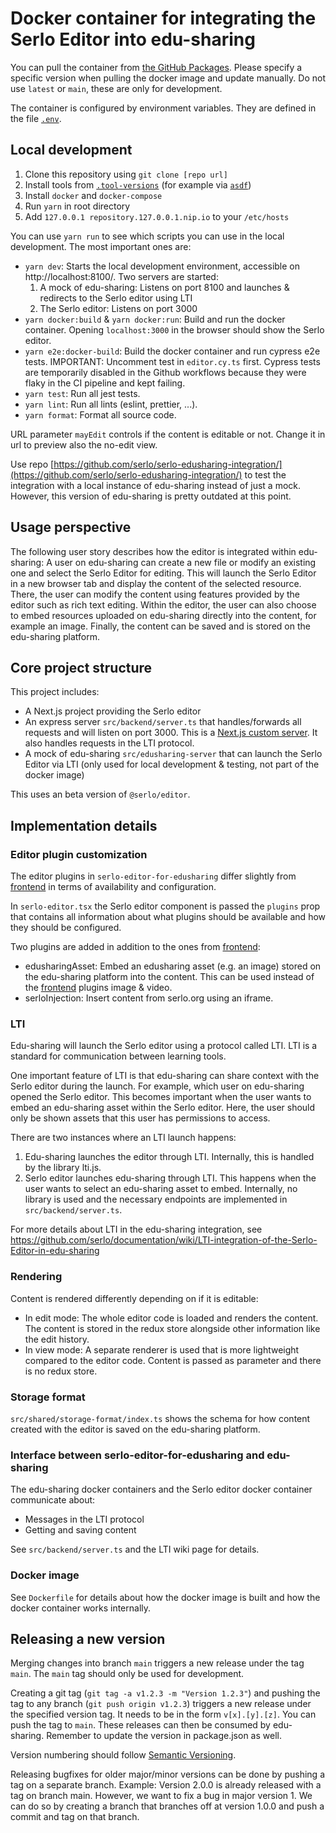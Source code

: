 # Docker container for integrating the Serlo Editor into edu-sharing

You can pull the container from
[the GitHub Packages](https://github.com/serlo/serlo-editor-for-edusharing/pkgs/container/serlo-editor-for-edusharing).
Please specify a specific version when pulling the docker image and update
manually. Do not use `latest` or `main`, these are only for development.

The container is configured by environment variables. They are defined in the
file [`.env`](./.env).

## Local development

1. Clone this repository using `git clone [repo url]`
2. Install tools from [`.tool-versions`](./.tool-versions) (for example via
   [`asdf`](https://asdf-vm.com/))
3. Install `docker` and `docker-compose`
4. Run `yarn` in root directory
5. Add `127.0.0.1 repository.127.0.0.1.nip.io` to your `/etc/hosts`

You can use `yarn run` to see which scripts you can use in the local
development. The most important ones are:

- `yarn dev`: Starts the local development environment, accessible on
  http://localhost:8100/. Two servers are started:
  1. A mock of edu-sharing: Listens on port 8100 and launches & redirects to the
     Serlo editor using LTI
  2. The Serlo editor: Listens on port 3000
- `yarn docker:build` & `yarn docker:run`: Build and run the docker container.
  Opening `localhost:3000` in the browser should show the Serlo editor.
- `yarn e2e:docker-build`: Build the docker container and run cypress e2e tests.
  IMPORTANT: Uncomment test in `editor.cy.ts` first. Cypress tests are
  temporarily disabled in the Github workflows because they were flaky in the CI
  pipeline and kept failing.
- `yarn test`: Run all jest tests.
- `yarn lint`: Run all lints (eslint, prettier, ...).
- `yarn format`: Format all source code.

URL parameter `mayEdit` controls if the content is editable or not. Change it in
url to preview also the no-edit view.

Use repo
[https://github.com/serlo/serlo-edusharing-integration/](https://github.com/serlo/serlo-edusharing-integration/)
to test the integration with a local instance of edu-sharing instead of just a
mock. However, this version of edu-sharing is pretty outdated at this point.

## Usage perspective

The following user story describes how the editor is integrated within
edu-sharing: A user on edu-sharing can create a new file or modify an existing
one and select the Serlo Editor for editing. This will launch the Serlo Editor
in a new browser tab and display the content of the selected resource. There,
the user can modify the content using features provided by the editor such as
rich text editing. Within the editor, the user can also choose to embed
resources uploaded on edu-sharing directly into the content, for example an
image. Finally, the content can be saved and is stored on the edu-sharing
platform.

## Core project structure

This project includes:

- A Next.js project providing the Serlo editor
- An express server `src/backend/server.ts` that handles/forwards all requests
  and will listen on port 3000. This is a
  [Next.js custom server](https://nextjs.org/docs/pages/building-your-application/configuring/custom-server).
  It also handles requests in the LTI protocol.
- A mock of edu-sharing `src/edusharing-server` that can launch the Serlo Editor
  via LTI (only used for local development & testing, not part of the docker
  image)

This uses an beta version of `@serlo/editor`.

## Implementation details

### Editor plugin customization

The editor plugins in `serlo-editor-for-edusharing` differ slightly from
[frontend](https://github.com/serlo/frontend/) in terms of availability and
configuration.

In `serlo-editor.tsx` the Serlo editor component is passed the `plugins` prop
that contains all information about what plugins should be available and how
they should be configured.

Two plugins are added in addition to the ones from
[frontend](https://github.com/serlo/frontend/):

- edusharingAsset: Embed an edusharing asset (e.g. an image) stored on the
  edu-sharing platform into the content. This can be used instead of the
  [frontend](https://github.com/serlo/frontend/) plugins image & video.
- serloInjection: Insert content from serlo.org using an iframe.

### LTI

Edu-sharing will launch the Serlo editor using a protocol called LTI. LTI is a
standard for communication between learning tools.

One important feature of LTI is that edu-sharing can share context with the
Serlo editor during the launch. For example, which user on edu-sharing opened
the Serlo editor. This becomes important when the user wants to embed an
edu-sharing asset within the Serlo editor. Here, the user should only be shown
assets that this user has permissions to access.

There are two instances where an LTI launch happens:

1. Edu-sharing launches the editor through LTI. Internally, this is handled by
   the library lti.js.
2. Serlo editor launches edu-sharing through LTI. This happens when the user
   wants to select an edu-sharing asset to embed. Internally, no library is used
   and the necessary endpoints are implemented in `src/backend/server.ts`.

For more details about LTI in the edu-sharing integration, see
https://github.com/serlo/documentation/wiki/LTI-integration-of-the-Serlo-Editor-in-edu-sharing

### Rendering

Content is rendered differently depending on if it is editable:

- In edit mode: The whole editor code is loaded and renders the content. The
  content is stored in the redux store alongside other information like the edit
  history.
- In view mode: A separate renderer is used that is more lightweight compared to
  the editor code. Content is passed as parameter and there is no redux store.

### Storage format

`src/shared/storage-format/index.ts` shows the schema for how content created
with the editor is saved on the edu-sharing platform.

### Interface between serlo-editor-for-edusharing and edu-sharing

The edu-sharing docker containers and the Serlo editor docker container
communicate about:

- Messages in the LTI protocol
- Getting and saving content

See `src/backend/server.ts` and the LTI wiki page for details.

### Docker image

See `Dockerfile` for details about how the docker image is built and how the
docker container works internally.

## Releasing a new version

Merging changes into branch `main` triggers a new release under the tag `main`.
The `main` tag should only be used for development.

Creating a git tag (`git tag -a v1.2.3 -m "Version 1.2.3"`) and pushing the tag
to any branch (`git push origin v1.2.3`) triggers a new release under the
specified version tag. It needs to be in the form `v[x].[y].[z]`. You can push
the tag to `main`. These releases can then be consumed by edu-sharing. Remember
to update the version in package.json as well.

Version numbering should follow
[Semantic Versioning](https://semver.org/lang/de/spec/v2.0.0.html).

Releasing bugfixes for older major/minor versions can be done by pushing a tag
on a separate branch. Example: Version 2.0.0 is already released with a tag on
branch main. However, we want to fix a bug in major version 1. We can do so by
creating a branch that branches off at version 1.0.0 and push a commit and tag
on that branch.
